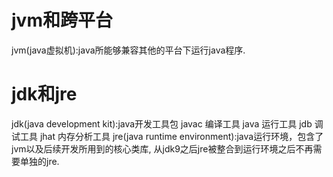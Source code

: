 # jvm和跨平台
jvm(java虚拟机):java所能够兼容其他的平台下运行java程序.

# jdk和jre
jdk(java development kit):java开发工具包
javac 编译工具
java 运行工具
jdb 调试工具
jhat 内存分析工具
jre(java runtime environment):java运行环境，包含了jvm以及后续开发所用到的核心类库,
从jdk9之后jre被整合到运行环境之后不再需要单独的jre.